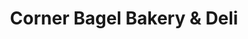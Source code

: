 ---
title: "Corner Bagel Bakery & Deli"
url: /anderson/corner-bagel-bakery-and-deli/
shop: bakery
---